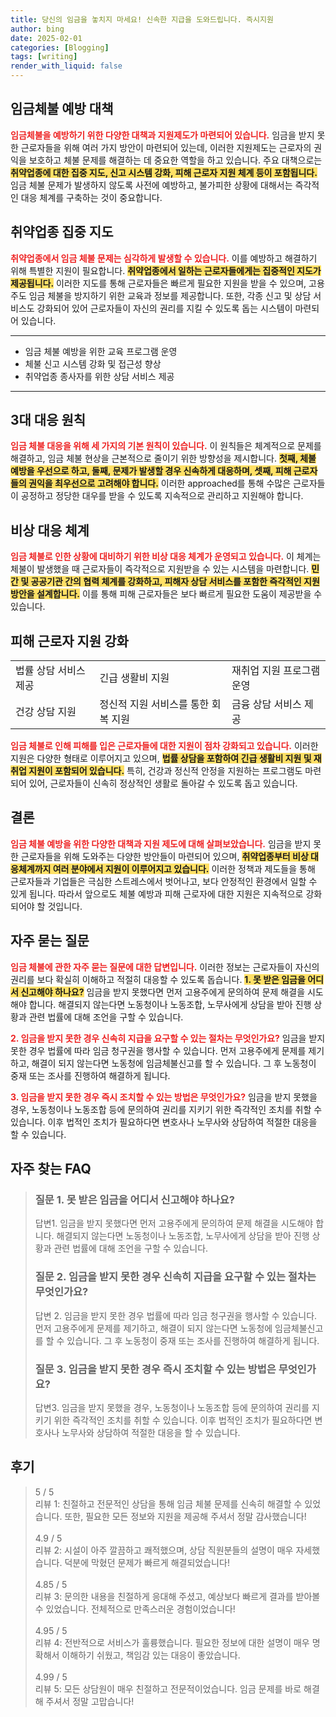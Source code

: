 ```yaml
---
title: 당신의 임금을 놓치지 마세요! 신속한 지급을 도와드립니다. 즉시지원
author: bing
date: 2025-02-01
categories: [Blogging]
tags: [writing]
render_with_liquid: false
---
```



<h2 id='임금체불 예방 대책'>임금체불 예방 대책</h2>

<p><b><span style="color: #ee2323;">임금체불을 예방하기 위한 다양한 대책과 지원제도가 마련되어 있습니다.</span></b> 임금을 받지 못한 근로자들을 위해 여러 가지 방안이 마련되어 있는데, 이러한 지원제도는 근로자의 권익을 보호하고 체불 문제를 해결하는 데 중요한 역할을 하고 있습니다. 주요 대책으로는 <b><span style="background-color: #ffe066;">취약업종에 대한 집중 지도, 신고 시스템 강화, 피해 근로자 지원 체계 등이 포함됩니다.</span></b> 임금 체불 문제가 발생하지 않도록 사전에 예방하고, 불가피한 상황에 대해서는 즉각적인 대응 체계를 구축하는 것이 중요합니다.</p>

<h2 id='취약업종 집중지도'>취약업종 집중 지도</h2>

<p><b><span style="color: #ee2323;">취약업종에서 임금 체불 문제는 심각하게 발생할 수 있습니다.</span></b> 이를 예방하고 해결하기 위해 특별한 지원이 필요합니다. <b><span style="background-color: #ffe066;">취약업종에서 일하는 근로자들에게는 집중적인 지도가 제공됩니다.</span></b> 이러한 지도를 통해 근로자들은 빠르게 필요한 지원을 받을 수 있으며, 고용주도 임금 체불을 방지하기 위한 교육과 정보를 제공합니다. 또한, 각종 신고 및 상담 서비스도 강화되어 있어 근로자들이 자신의 권리를 지킬 수 있도록 돕는 시스템이 마련되어 있습니다.</p>

<hr />

<ul>
    <li>임금 체불 예방을 위한 교육 프로그램 운영</li>
    <li>체불 신고 시스템 강화 및 접근성 향상</li>
    <li>취약업종 종사자를 위한 상담 서비스 제공</li>
</ul>

<hr />

<h2 id='3대 대응 원칙'>3대 대응 원칙</h2>

<p><b><span style="color: #ee2323;">임금 체불 대응을 위해 세 가지의 기본 원칙이 있습니다.</span></b> 이 원칙들은 체계적으로 문제를 해결하고, 임금 체불 현상을 근본적으로 줄이기 위한 방향성을 제시합니다. <b><span style="background-color: #ffe066;">첫째, 체불 예방을 우선으로 하고, 둘째, 문제가 발생할 경우 신속하게 대응하며, 셋째, 피해 근로자들의 권익을 최우선으로 고려해야 합니다.</span></b> 이러한 approached를 통해 수많은 근로자들이 공정하고 정당한 대우를 받을 수 있도록 지속적으로 관리하고 지원해야 합니다.</p>

<h2 id='비상 대응 체계'>비상 대응 체계</h2>

<p><b><span style="color: #ee2323;">임금 체불로 인한 상황에 대비하기 위한 비상 대응 체계가 운영되고 있습니다.</span></b> 이 체계는 체불이 발생했을 때 근로자들이 즉각적으로 지원받을 수 있는 시스템을 마련합니다. <b><span style="background-color: #ffe066;">민간 및 공공기관 간의 협력 체계를 강화하고, 피해자 상담 서비스를 포함한 즉각적인 지원 방안을 설계합니다.</span></b> 이를 통해 피해 근로자들은 보다 빠르게 필요한 도움이 제공받을 수 있습니다.</p>

<h2 id='피해 근로자 지원 강화'>피해 근로자 지원 강화</h2>

<table>
    <tr>
        <td>법률 상담 서비스 제공</td>
        <td>긴급 생활비 지원</td>
        <td>재취업 지원 프로그램 운영</td>
    </tr>
    <tr>
        <td>건강 상담 지원</td>
        <td>정신적 지원 서비스를 통한 회복 지원</td>
        <td>금융 상담 서비스 제공</td>
    </tr>
</table>

<p><b><span style="color: #ee2323;">임금 체불로 인해 피해를 입은 근로자들에 대한 지원이 점차 강화되고 있습니다.</span></b> 이러한 지원은 다양한 형태로 이루어지고 있으며, <b><span style="background-color: #ffe066;">법률 상담을 포함하여 긴급 생활비 지원 및 재취업 지원이 포함되어 있습니다.</span></b> 특히, 건강과 정신적 안정을 지원하는 프로그램도 마련되어 있어, 근로자들이 신속히 정상적인 생활로 돌아갈 수 있도록 돕고 있습니다.</p>

<h2 id='결론'>결론</h2>

<p><b><span style="color: #ee2323;">임금 체불 예방을 위한 다양한 대책과 지원 제도에 대해 살펴보았습니다.</span></b> 임금을 받지 못한 근로자들을 위해 도와주는 다양한 방안들이 마련되어 있으며, <b><span style="background-color: #ffe066;">취약업종부터 비상 대응체계까지 여러 분야에서 지원이 이루어지고 있습니다.</span></b> 이러한 정책과 제도들을 통해 근로자들과 기업들은 극심한 스트레스에서 벗어나고, 보다 안정적인 환경에서 일할 수 있게 됩니다. 따라서 앞으로도 체불 예방과 피해 근로자에 대한 지원은 지속적으로 강화되어야 할 것입니다.</p>

<h2 id='자주 묻는 질문'>자주 묻는 질문</h2>

<p><b><span style="color: #ee2323;">임금 체불에 관한 자주 묻는 질문에 대한 답변입니다.</span></b> 이러한 정보는 근로자들이 자신의 권리를 보다 확실히 이해하고 적절히 대응할 수 있도록 돕습니다. <b><span style="background-color: #ffe066;">1. 못 받은 임금을 어디서 신고해야 하나요?</span></b> 임금을 받지 못했다면 먼저 고용주에게 문의하여 문제 해결을 시도해야 합니다. 해결되지 않는다면 노동청이나 노동조합, 노무사에게 상담을 받아 진행 상황과 관련 법률에 대해 조언을 구할 수 있습니다.</p>

<p><b><span style="color: #ee2323;">2. 임금을 받지 못한 경우 신속히 지급을 요구할 수 있는 절차는 무엇인가요?</span></b> 임금을 받지 못한 경우 법률에 따라 임금 청구권을 행사할 수 있습니다. 먼저 고용주에게 문제를 제기하고, 해결이 되지 않는다면 노동청에 임금체불신고를 할 수 있습니다. 그 후 노동청이 중재 또는 조사를 진행하여 해결하게 됩니다.</p>

<p><b><span style="color: #ee2323;">3. 임금을 받지 못한 경우 즉시 조치할 수 있는 방법은 무엇인가요?</span></b> 임금을 받지 못했을 경우, 노동청이나 노동조합 등에 문의하여 권리를 지키기 위한 즉각적인 조치를 취할 수 있습니다. 이후 법적인 조치가 필요하다면 변호사나 노무사와 상담하여 적절한 대응을 할 수 있습니다.</p>


<h2 id='자주_찾는_FAQ'>자주 찾는 FAQ</h2>
<div itemscope="" itemtype="https://schema.org/FAQPage"> 
<blockquote> 
<div itemscope="" itemprop="mainEntity" itemtype="https://schema.org/Question"> 
<h3 itemprop="name">질문 1. 못 받은 임금을 어디서 신고해야 하나요?</h3> 
<div itemscope="" itemprop="acceptedAnswer" itemtype="https://schema.org/Answer"> 
<span itemprop="text"> 
<p>답변1. 임금을 받지 못했다면 먼저 고용주에게 문의하여 문제 해결을 시도해야 합니다. 해결되지 않는다면 노동청이나 노동조합, 노무사에게 상담을 받아 진행 상황과 관련 법률에 대해 조언을 구할 수 있습니다.</p> 
</span> 
</div> 
</div> 

<div itemscope="" itemprop="mainEntity" itemtype="https://schema.org/Question"> 
<h3 itemprop="name">질문 2. 임금을 받지 못한 경우 신속히 지급을 요구할 수 있는 절차는 무엇인가요?</h3> 
<div itemscope="" itemprop="acceptedAnswer" itemtype="https://schema.org/Answer"> 
<span itemprop="text"> 
<p>답변 2. 임금을 받지 못한 경우 법률에 따라 임금 청구권을 행사할 수 있습니다. 먼저 고용주에게 문제를 제기하고, 해결이 되지 않는다면 노동청에 임금체불신고를 할 수 있습니다. 그 후 노동청이 중재 또는 조사를 진행하여 해결하게 됩니다.</p> 
</span> 
</div> 
</div> 

<div itemscope="" itemprop="mainEntity" itemtype="https://schema.org/Question"> 
<h3 itemprop="name">질문 3. 임금을 받지 못한 경우 즉시 조치할 수 있는 방법은 무엇인가요?</h3> 
<div itemscope="" itemprop="acceptedAnswer" itemtype="https://schema.org/Answer"> 
<span itemprop="text"> 
<p>답변3. 임금을 받지 못했을 경우, 노동청이나 노동조합 등에 문의하여 권리를 지키기 위한 즉각적인 조치를 취할 수 있습니다. 이후 법적인 조치가 필요하다면 변호사나 노무사와 상담하여 적절한 대응을 할 수 있습니다.</p> 
</span> 
</div> 
</div> 
</blockquote> 
</div>
<h2 id='후기'>후기</h2>
<div itemscope itemtype="https://schema.org/Product">
  <blockquote>
  <div itemprop="review" itemscope itemtype="https://schema.org/Review">
      <div itemprop="reviewRating" itemscope itemtype="https://schema.org/Rating"> <span itemprop="ratingValue">5</span> / <span itemprop="bestRating">5</span> </div>
      <span itemprop="reviewBody">리뷰 1: 친절하고 전문적인 상담을 통해 임금 체불 문제를 신속히 해결할 수 있었습니다. 또한, 필요한 모든 정보와 지원을 제공해 주셔서 정말 감사했습니다!</span>
  </div>
  <br>
  <div itemprop="review" itemscope itemtype="https://schema.org/Review">
      <div itemprop="reviewRating" itemscope itemtype="https://schema.org/Rating"> <span itemprop="ratingValue">4.9</span> / <span itemprop="bestRating">5</span> </div>
      <span itemprop="reviewBody">리뷰 2: 시설이 아주 깔끔하고 쾌적했으며, 상담 직원분들의 설명이 매우 자세했습니다. 덕분에 막혔던 문제가 빠르게 해결되었습니다!</span>
  </div>
  <br>
  <div itemprop="review" itemscope itemtype="https://schema.org/Review">
      <div itemprop="reviewRating" itemscope itemtype="https://schema.org/Rating"> <span itemprop="ratingValue">4.85</span> / <span itemprop="bestRating">5</span> </div>
      <span itemprop="reviewBody">리뷰 3: 문의한 내용을 친절하게 응대해 주셨고, 예상보다 빠르게 결과를 받아볼 수 있었습니다. 전체적으로 만족스러운 경험이었습니다!</span>
  </div>
  <br>
  <div itemprop="review" itemscope itemtype="https://schema.org/Review">
      <div itemprop="reviewRating" itemscope itemtype="https://schema.org/Rating"> <span itemprop="ratingValue">4.95</span> / <span itemprop="bestRating">5</span> </div>
      <span itemprop="reviewBody">리뷰 4: 전반적으로 서비스가 훌륭했습니다. 필요한 정보에 대한 설명이 매우 명확해서 이해하기 쉬웠고, 책임감 있는 대응이 좋았습니다.</span>
  </div>
  <br>
  <div itemprop="review" itemscope itemtype="https://schema.org/Review">
      <div itemprop="reviewRating" itemscope itemtype="https://schema.org/Rating"> <span itemprop="ratingValue">4.99</span> / <span itemprop="bestRating">5</span> </div>
      <span itemprop="reviewBody">리뷰 5: 모든 상담원이 매우 친절하고 전문적이었습니다. 임금 문제를 바로 해결해 주셔서 정말 고맙습니다!</span>
  </div>
  </blockquote>
</div>
